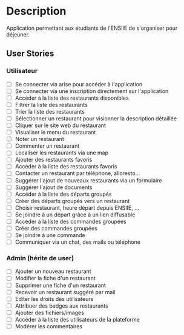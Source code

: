 # Description

Application permettant aux étudiants de l'ENSIIE de s'organiser pour déjeuner.

## User Stories

### Utilisateur

- [ ] Se connecter via arise pour accéder à l'application 
- [ ] Se connecter via une inscription directement sur l'application
- [ ] Accéder à la liste des restaurants disponibles 
- [ ] Filtrer la liste des restaurants
- [ ] Trier la liste des restaurants
- [ ] Sélectionner un restaurant pour visionner la description détaillée
- [ ] Cliquer sur le site web du restaurant
- [ ] Visualiser le menu du restaurant
- [ ] Noter un restaurant
- [ ] Commenter un restaurant
- [ ] Localiser les restaurants via une map
- [ ] Ajouter des restaurants favoris 
- [ ] Accéder à la liste des restaurants favoris
- [ ] Contacter un restaurant par téléphone, alloresto...
- [ ] Suggérer l'ajout de nouveaux restaurants via un formulaire
- [ ] Suggérer l'ajout de documents
- [ ] Accéder à la liste des départs groupés 
- [ ] Créer des départs groupés vers un restaurant
- [ ] Choisir restaurant, heure départ depuis ENSIIE, ... 
- [ ] Se joindre à un départ grâce à un lien diffusable
- [ ] Accéder à la liste des commandes groupées
- [ ] Créer des commandes groupées
- [ ] Se joindre à une commande
- [ ] Communiquer via un chat, des mails ou téléphone

### Admin (hérite de user)

- [ ] Ajouter un nouveau restaurant
- [ ] Modifier la fiche d'un restaurant
- [ ] Supprimer une fiche d'un restaurant
- [ ] Recevoir un restaurant suggéré par mail
- [ ] Editer les droits des utilisateurs
- [ ] Attribuer des badges aux restaurants
- [ ] Ajouter des fichiers/images
- [ ] Accéder à la liste des utilisateurs de la plateforme
- [ ] Modérer les commentaires
